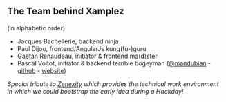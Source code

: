 ## The Team behind Xamplez

(in alphabetic order)

* Jacques Bachellerie, backend ninja
* Paul Dijou, frontend/AngularJs kung(fu-)guru 
* Gaetan Renaudeau, initiator & frontend ma(d)ster
* Pascal Voitot, initiator & backend terrible bogeyman ([@mandubian](http://twitter.com/mandubian) - [github](http://github.com/mandubian) - [website](http://mandubian.com))

*Special tribute to [Zenexity](http://www.zenexity.com) which provides the technical work environment in which we could bootstrap the early idea during a Hackday!*
